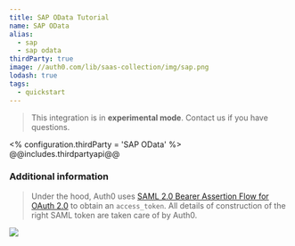 ```yaml
---
title: SAP OData Tutorial
name: SAP OData
alias:
  - sap
  - sap odata
thirdParty: true
image: //auth0.com/lib/saas-collection/img/sap.png
lodash: true
tags:
  - quickstart
---
```

> This integration is in __experimental mode__. Contact us if you have questions.

<% configuration.thirdParty = 'SAP OData' %>
@@includes.thirdpartyapi@@

### Additional information

> Under the hood, Auth0 uses [SAML 2.0 Bearer Assertion Flow for OAuth 2.0](http://help.sap.com/saphelp_nw74/helpdata/en/12/41087770d9441682e3e02958997846/content.htm) to obtain an `access_token`. All details of construction of the right SAML token are taken care of by Auth0.

![](https://docs.google.com/drawings/d/1cG4mJy742ZW1ixcMdh3XZmRPxRJldt5pax5ktfb6Ff4/pub?w=744&amp;h=425)
